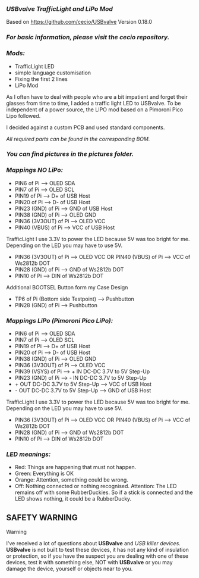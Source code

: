 ### *USBvalve TrafficLight and LiPo Mod*

Based on https://github.com/cecio/USBvalve Version 0.18.0

### *For basic information, please visit the cecio repository.*

### *Mods:*
- TrafficLight LED
- simple language customisation
- Fixing the first 2 lines
- LiPo Mod
  
As I often have to deal with people who are a bit impatient and forget their glasses from time to time, I added a traffic light LED to USBvalve.
To be independent of a power source, the LIPO mod based on a Pimoroni Pico Lipo followed.

I decided against a custom PCB and used standard components.

*All required parts can be found in the corresponding BOM.*

### *You can find pictures in the pictures folder.*

### *Mappings NO LiPo:*
- PIN6 of Pi --> OLED SDA
- PIN7 of Pi --> OLED SCL
- PIN19 of Pi --> D+ of USB Host
- PIN20 of Pi --> D- of USB Host
- PIN23 (GND) of Pi --> GND of USB Host
- PIN38 (GND) of Pi --> OLED GND
- PIN36 (3V3OUT) of Pi --> OLED VCC
- PIN40 (VBUS) of Pi --> VCC of USB Host
  
TrafficLight
I use 3.3V to power the LED because 5V was too bright for me.
Depending on the LED you may have to use 5V.

- PIN36 (3V3OUT) of Pi --> OLED VCC OR PIN40 (VBUS) of Pi --> VCC of Ws2812b DOT
- PIN28 (GND) of Pi --> GND of Ws2812b DOT
- PIN10 of Pi --> DIN of Ws2812b DOT
 
Additional BOOTSEL Button form my Case Design
- TP6 of Pi (Bottom side Testpoint) --> Pushbutton
- PIN28 (GND) of Pi --> Pushbutton


### *Mappings LiPo (Pimoroni Pico LiPo):*
- PIN6 of Pi --> OLED SDA
- PIN7 of Pi --> OLED SCL
- PIN19 of Pi --> D+ of USB Host
- PIN20 of Pi --> D- of USB Host
- PIN38 (GND) of Pi --> OLED GND
- PIN36 (3V3OUT) of Pi --> OLED VCC
- PIN39 (VSYS) of Pi --> + IN DC-DC  3.7V to 5V Step-Up
- PIN23 (GND) of Pi --> - IN DC-DC  3.7V to 5V Step-Up
- \+ OUT DC-DC  3.7V to 5V Step-Up --> VCC of USB Host
- \- OUT DC-DC  3.7V to 5V Step-Up --> GND of USB Host

  
TrafficLight
I use 3.3V to power the LED because 5V was too bright for me.
Depending on the LED you may have to use 5V.

- PIN36 (3V3OUT) of Pi --> OLED VCC OR PIN40 (VBUS) of Pi --> VCC of Ws2812b DOT
- PIN28 (GND) of Pi --> GND of Ws2812b DOT
- PIN10 of Pi --> DIN of Ws2812b DOT

### *LED meanings:*
- Red: Things are happening that must not happen.
- Green: Everything is OK
- Orange: Attention, something could be wrong.
- Off: Nothing connected or nothing recognised. Attention: The LED remains off with some RubberDuckies. So if a stick is connected and the LED shows nothing, it could be a RubberDucky.


## SAFETY WARNING

> [!WARNING]
> I've received a lot of questions about **USBvalve** and *USB killer devices*. **USBvalve** is not built to test these devices, it has not any kind of insulation or protection, so if you have the suspect you are dealing with one of these devices, test it with something else, NOT with **USBvalve** or you may damage the device, yourself or objects near to you.
